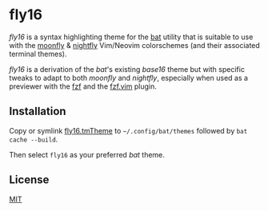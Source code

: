 fly16
=====

_fly16_ is a syntax highlighting theme for the
[bat](https://github.com/sharkdp/bat) utility that is suitable to use with the
[moonfly](https://github.com/bluz71/vim-moonfly-colors) &
[nightfly](https://github.com/bluz71/vim-nightfly-guicolors) Vim/Neovim
colorschemes (and their associated terminal themes).

_fly16_ is a derivation of the _bat_'s existing _base16_ theme but with specific
tweaks to adapt to both _moonfly_ and _nightfly_, especially when used as a
previewer with the [fzf](https://github.com/junegunn/fzf) and the
[fzf.vim](https://github.com/junegunn/fzf.vim) plugin.

Installation
------------

Copy or symlink
[fly16.tmTheme](https://raw.githubusercontent.com/bluz71/fly16-bat/master/fly16.tmTheme)
to `~/.config/bat/themes` followed by `bat cache --build`.

Then select `fly16` as your preferred _bat_ theme.

License
-------

[MIT](https://opensource.org/licenses/MIT)
